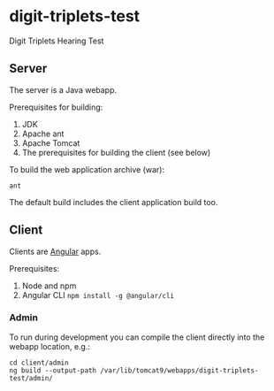 # digit-triplets-test
Digit Triplets Hearing Test

## Server

The server is a Java webapp.

Prerequisites for building:
1. JDK
2. Apache ant
3. Apache Tomcat
4. The prerequisites for building the client (see below)

To build the web application archive (war):

```
ant
```

The default build includes the client application build too.

## Client

Clients are [Angular](https://angular.io/) apps.

Prerequisites:

1. Node and npm
2. Angular CLI
   `npm install -g @angular/cli`


### Admin

To run during development you can compile the client directly into the webapp location, e.g.:

```
cd client/admin
ng build --output-path /var/lib/tomcat9/webapps/digit-triplets-test/admin/
```

